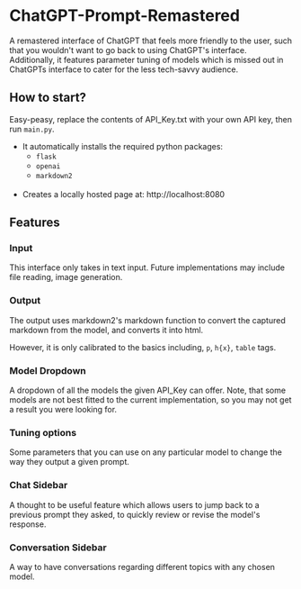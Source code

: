 # ChatGPT-Prompt-Remastered
A remastered interface of ChatGPT that feels more friendly to the user, such that you wouldn't want to go back to using ChatGPT's interface. Additionally, it features parameter tuning of models which is missed out in ChatGPTs interface to cater for the less tech-savvy audience.

## How to start?
Easy-peasy, replace the contents of API_Key.txt with your own API key, then run `main.py`.

- It automatically installs the required python packages:
  - `flask`
  - `openai`
  - `markdown2`
<br  /><br  />
- Creates a locally hosted page at: http://localhost:8080

## Features
### Input
This interface only takes in text input. Future implementations may include file reading, image generation.

### Output
The output uses markdown2's markdown function to convert the captured markdown from the model, and converts it into html.

However, it is only calibrated to the basics including, `p`, `h{x}`, `table` tags.

### Model Dropdown
A dropdown of all the models the given API_Key can offer.
Note, that some models are not best fitted to the current implementation, so you may not get a result you were looking for.

### Tuning options
Some parameters that you can use on any particular model to change the way they output a given prompt.

### Chat Sidebar
A thought to be useful feature which allows users to jump back to a previous prompt they asked, to quickly review or revise the model's response.

### Conversation Sidebar
A way to have conversations regarding different topics with any chosen model.